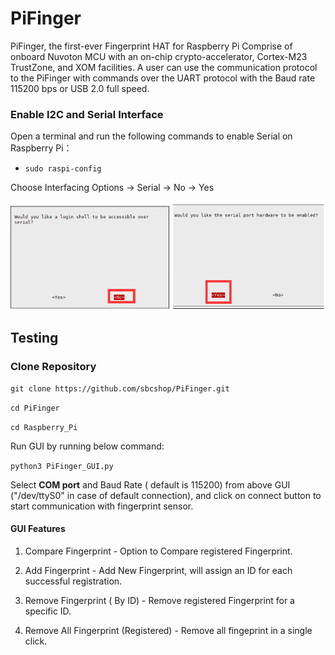 # PiFinger
PiFinger, the first-ever Fingerprint HAT for Raspberry Pi Comprise of onboard Nuvoton MCU with an on-chip crypto-accelerator, Cortex-M23 TrustZone, and XOM facilities. A user can use the communication protocol to the PiFinger with commands over the UART protocol with the Baud rate 115200 bps or USB 2.0 full speed.

### Enable I2C and Serial Interface

 Open a terminal and run the following commands to enable Serial on Raspberry Pi：

* ``` sudo raspi-config ```

Choose Interfacing Options -> Serial -> No -> Yes

<img src="Images/en_serial_full.png" />

## Testing

### Clone Repository

``` git clone https://github.com/sbcshop/PiFinger.git ```

``` cd PiFinger ```

``` cd Raspberry_Pi ```

Run GUI by running below command:

``` python3 PiFinger_GUI.py ```

Select <b>COM port</b> and Baud Rate ( default is 115200) from above GUI ("/dev/ttyS0" in case of default connection), 
and click on connect button to start communication with fingerprint sensor.

#### GUI Features 

1) Compare Fingerprint - Option to Compare registered Fingerprint.

2) Add Fingerprint - Add New Fingerprint, will assign an ID for each successful registration.

3) Remove Fingerprint ( By ID) - Remove registered Fingerprint for a specific ID.

4) Remove All Fingerprint (Registered) - Remove all fingeprint in a single click.
